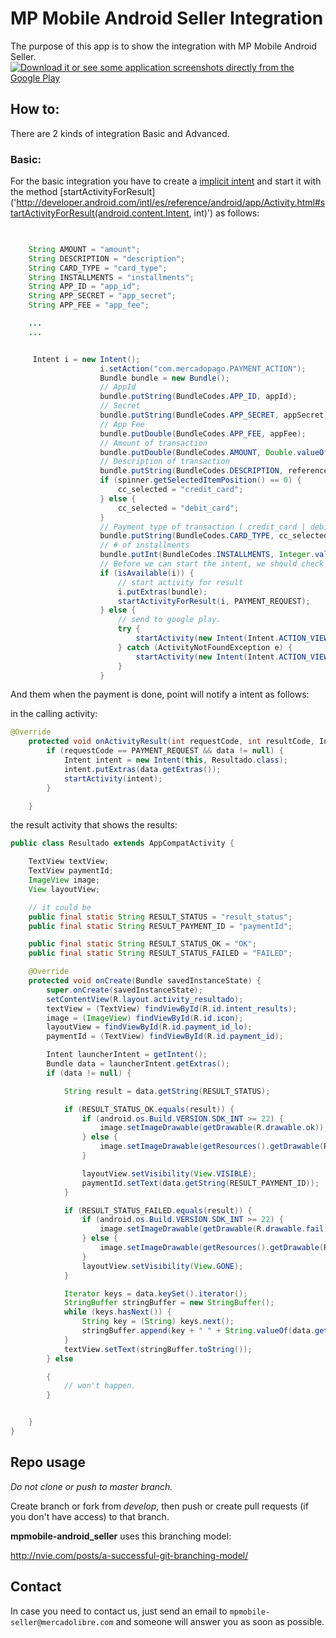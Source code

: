 
# MP Mobile Android Seller Integration

The purpose of this app is to show the integration with  MP Mobile Android Seller.
[![Download it or see some application screenshots directly from the Google Play](http://developer.android.com/images/brand/en_generic_rgb_wo_60.png "Download it or see some application screenshots directly from the Google Play")](https://play.google.com/store/apps/details?id=com.mercadopago.merchant)

## How to:

There are 2 kinds of integration Basic and Advanced.

### Basic:


For the basic integration you have to create a [implicit intent](http://developer.android.com/intl/es/guide/components/intents-filters.html#ExampleSend) and start it with the method [startActivityForResult]('http://developer.android.com/intl/es/reference/android/app/Activity.html#startActivityForResult(android.content.Intent, int)') as follows:

```java

  
    String AMOUNT = "amount";
    String DESCRIPTION = "description";
    String CARD_TYPE = "card_type";
    String INSTALLMENTS = "installments";
    String APP_ID = "app_id";
    String APP_SECRET = "app_secret";
    String APP_FEE = "app_fee";

    ...
    ...


     Intent i = new Intent();
                    i.setAction("com.mercadopago.PAYMENT_ACTION");
                    Bundle bundle = new Bundle();
                    // AppId
                    bundle.putString(BundleCodes.APP_ID, appId);
                    // Secret
                    bundle.putString(BundleCodes.APP_SECRET, appSecret);
                    // App Fee
                    bundle.putDouble(BundleCodes.APP_FEE, appFee);
                    // Amount of transaction
                    bundle.putDouble(BundleCodes.AMOUNT, Double.valueOf(amount.getText().toString()));
                    // Description of transaction
                    bundle.putString(BundleCodes.DESCRIPTION, reference.getText().toString());
                    if (spinner.getSelectedItemPosition() == 0) {
                        cc_selected = "credit_card";
                    } else {
                        cc_selected = "debit_card";
                    }
                    // Payment type of transaction ( credit_card | debit_card  )
                    bundle.putString(BundleCodes.CARD_TYPE, cc_selected);
                    // # of installments
                    bundle.putInt(BundleCodes.INSTALLMENTS, Integer.valueOf(installments.getText().toString()));
                    // Before we can start the intent, we should check if this phone handle the intent?
                    if (isAvailable(i)) {
                        // start activity for result
                        i.putExtras(bundle);
                        startActivityForResult(i, PAYMENT_REQUEST);
                    } else {
                        // send to google play.
                        try {
                            startActivity(new Intent(Intent.ACTION_VIEW, Uri.parse("market://details?id=" + getPackageName())));
                        } catch (ActivityNotFoundException e) {
                            startActivity(new Intent(Intent.ACTION_VIEW, Uri.parse("http://play.google.com/store/apps/details?id=" + getPackageName())));
                        }
                    }

```

And them when the payment is done, point will notify a intent as follows:

in the calling activity:

```java
@Override
    protected void onActivityResult(int requestCode, int resultCode, Intent data) {
        if (requestCode == PAYMENT_REQUEST && data != null) {
            Intent intent = new Intent(this, Resultado.class);
            intent.putExtras(data.getExtras());
            startActivity(intent);
        }

    }
```

the result activity that shows the results:

```java
public class Resultado extends AppCompatActivity {

    TextView textView;
    TextView paymentId;
    ImageView image;
    View layoutView;

    // it could be
    public final static String RESULT_STATUS = "result_status";
    public final static String RESULT_PAYMENT_ID = "paymentId";

    public final static String RESULT_STATUS_OK = "OK";
    public final static String RESULT_STATUS_FAILED = "FAILED";

    @Override
    protected void onCreate(Bundle savedInstanceState) {
        super.onCreate(savedInstanceState);
        setContentView(R.layout.activity_resultado);
        textView = (TextView) findViewById(R.id.intent_results);
        image = (ImageView) findViewById(R.id.icon);
        layoutView = findViewById(R.id.payment_id_lo);
        paymentId = (TextView) findViewById(R.id.payment_id);

        Intent launcherIntent = getIntent();
        Bundle data = launcherIntent.getExtras();
        if (data != null) {

            String result = data.getString(RESULT_STATUS);

            if (RESULT_STATUS_OK.equals(result)) {
                if (android.os.Build.VERSION.SDK_INT >= 22) {
                    image.setImageDrawable(getDrawable(R.drawable.ok));
                } else {
                    image.setImageDrawable(getResources().getDrawable(R.drawable.ok));
                }

                layoutView.setVisibility(View.VISIBLE);
                paymentId.setText(data.getString(RESULT_PAYMENT_ID));
            }

            if (RESULT_STATUS_FAILED.equals(result)) {
                if (android.os.Build.VERSION.SDK_INT >= 22) {
                    image.setImageDrawable(getDrawable(R.drawable.fail));
                } else {
                    image.setImageDrawable(getResources().getDrawable(R.drawable.fail));
                }
                layoutView.setVisibility(View.GONE);
            }

            Iterator keys = data.keySet().iterator();
            StringBuffer stringBuffer = new StringBuffer();
            while (keys.hasNext()) {
                String key = (String) keys.next();
                stringBuffer.append(key + " " + String.valueOf(data.get(key)));
            }
            textView.setText(stringBuffer.toString());
        } else

        {
            // won't happen.
        }


    }
}
```

## Repo usage
*Do not clone or push to master branch.*

Create branch or fork from *develop*, then push or create pull requests (if you don't have access) to that branch.

**mpmobile-android_seller** uses this branching model:

http://nvie.com/posts/a-successful-git-branching-model/

## Contact

In case you need to contact us, just send an email to `mpmobile-seller@mercadolibre.com` and someone will answer you as soon as possible.
